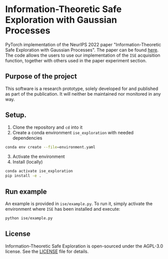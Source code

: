 # Information-Theoretic Safe Exploration with Gaussian Processes 

PyTorch implementation of the NeurIPS 2022 paper "Information-Theoretic Safe Exploration with Gaussian Processes". 
The paper can be found [here](https://openreview.net/pdf?id=cV03Zw0V-3J). The code allows the users to use our 
implementation of the `ISE` acquisition function, together with others used in the paper experiment section.

## Purpose of the project

This software is a research prototype, solely developed for and published as
part of the publication. It will neither be
maintained nor monitored in any way.

## Setup.

1. Clone the repository and `cd` into it
2. Create a conda environment `ise_exploration` with needed dependencies
```bash
conda env create --file=environment.yaml
```
3. Activate the environment 
4. Install (locally)
 ```bash
conda activate ise_exploration
pip install -e .
```

## Run example

An example is provided in `ise/example.py`. To run it, simply activate the environment where `ISE` has been installed and
execute:

```bash
python ise/example.py
```

## License

Information-Theoretic Safe Exploration is open-sourced under the AGPL-3.0 license. See the
[LICENSE](LICENSE) file for details.

